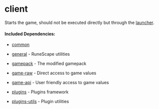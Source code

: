 # client

Starts the game, should not be executed directly but through the [launcher](https://github.com/RuneStar/client/tree/master/launcher).

#### Included Dependencies:

* [common](https://github.com/RuneStar/client/tree/master/common)

* [general](https://github.com/RuneStar/general) - RuneScape utilities

* [gamepack](https://github.com/RuneStar/client/tree/master/gamepack) - The modified gamepack

* [game-raw](https://github.com/RuneStar/client/tree/master/game-raw) - Direct access to game values

* [game-api](https://github.com/RuneStar/client/tree/master/game-api) - User friendly access to game values

* [plugins](https://github.com/RuneStar/client/tree/master/plugins) - Plugins framework

* [plugins-utils](https://github.com/RuneStar/client/tree/master/plugins-utils) - Plugin utilities